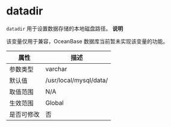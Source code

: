 datadir 
============================

`datadir` 用于设置数据存储的本地磁盘路径。
**说明**



该变量仅用于兼容，OceanBase 数据库当前暂未实现该变量的功能。


| **属性** |                                                   **描述**                                                   |
|--------|------------------------------------------------------------------------------------------------------------|
| 参数类型   | varchar                                                                                                    |
| 默认值    | /usr/local/mysql/data/                                                                                     |
| 取值范围   | N/A                                                                                                        |
| 生效范围   |  Global    |
| 是否可修改  | 否                                                                                                          |


